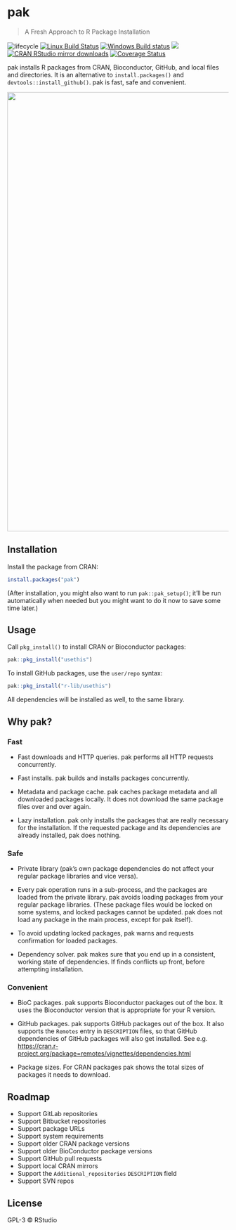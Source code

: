 
<!-- README.md is generated from README.Rmd. Please edit that file -->

# pak

> A Fresh Approach to R Package
Installation

<!-- badges: start -->

![lifecycle](https://img.shields.io/badge/lifecycle-experimental-orange.svg)
[![Linux Build
Status](https://travis-ci.org/r-lib/pak.svg?branch=master)](https://travis-ci.org/r-lib/pak)
[![Windows Build
status](https://ci.appveyor.com/api/projects/status/vu03c1csxutwq1mr/branch/master?svg=true)](https://ci.appveyor.com/project/gaborcsardi/pak)
[![](https://www.r-pkg.org/badges/version/pak)](https://cran.r-project.org/package=pak)
[![CRAN RStudio mirror
downloads](https://cranlogs.r-pkg.org/badges/pak)](https://www.r-pkg.org/pkg/pak)
[![Coverage
Status](https://img.shields.io/codecov/c/github/r-lib/pak/master.svg)](https://codecov.io/github/r-lib/pak?branch=master)
<!-- badges: end -->

pak installs R packages from CRAN, Bioconductor, GitHub, and local files
and directories. It is an alternative to `install.packages()` and
`devtools::install_github()`. pak is fast, safe and
convenient.

<p align="center">

<img width="1000" src="https://cdn.jsdelivr.net/gh/r-lib/pak@master/tools/images/fast.svg">

</p>

## Installation

Install the package from CRAN:

``` r
install.packages("pak")
```

(After installation, you might also want to run `pak::pak_setup()`;
it’ll be run automatically when needed but you might want to do it now
to save some time later.)

## Usage

Call `pkg_install()` to install CRAN or Bioconductor packages:

``` r
pak::pkg_install("usethis")
```

To install GitHub packages, use the `user/repo` syntax:

``` r
pak::pkg_install("r-lib/usethis")
```

All dependencies will be installed as well, to the same library.

## Why pak?

### Fast

  - Fast downloads and HTTP queries. pak performs all HTTP requests
    concurrently.

  - Fast installs. pak builds and installs packages concurrently.

  - Metadata and package cache. pak caches package metadata and all
    downloaded packages locally. It does not download the same package
    files over and over again.

  - Lazy installation. pak only installs the packages that are really
    necessary for the installation. If the requested package and its
    dependencies are already installed, pak does nothing.

### Safe

  - Private library (pak’s own package dependencies do not affect your
    regular package libraries and vice versa).

  - Every pak operation runs in a sub-process, and the packages are
    loaded from the private library. pak avoids loading packages from
    your regular package libraries. (These package files would be locked
    on some systems, and locked packages cannot be updated. pak does not
    load any package in the main process, except for pak itself).

  - To avoid updating locked packages, pak warns and requests
    confirmation for loaded packages.

  - Dependency solver. pak makes sure that you end up in a consistent,
    working state of dependencies. If finds conflicts up front, before
    attempting installation.

### Convenient

  - BioC packages. pak supports Bioconductor packages out of the box. It
    uses the Bioconductor version that is appropriate for your R
    version.

  - GitHub packages. pak supports GitHub packages out of the box. It
    also supports the `Remotes` entry in `DESCRIPTION` files, so that
    GitHub dependencies of GitHub packages will also get installed. See
    e.g.
    <https://cran.r-project.org/package=remotes/vignettes/dependencies.html>

  - Package sizes. For CRAN packages pak shows the total sizes of
    packages it needs to download.

## Roadmap

  - Support GitLab repositories
  - Support Bitbucket repositories
  - Support package URLs
  - Support system requirements
  - Support older CRAN package versions
  - Support older BioConductor package versions
  - Support GitHub pull requests
  - Support local CRAN mirrors
  - Support the `Additional_repositories` `DESCRIPTION` field
  - Support SVN repos

## License

GPL-3 © RStudio
